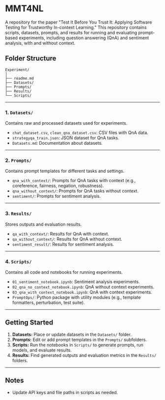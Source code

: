 # MMT4NL
A repository for the paper "Test It Before You Trust It: Applying Software Testing for Trustworthy In-context Learning."
This repository contains scripts, datasets, prompts, and results for running and evaluating prompt-based experiments, including question answering (QnA) and sentiment analysis, with and without context.

## Folder Structure

```
Experiment/
│
├── readme.md
├── Datasets/
├── Prompts/
├── Results/
└── Scripts/
```

---

### 1. `Datasets/`

Contains raw and processed datasets used for experiments.

- `chat_dataset.csv`, `clean_qna_dataset.csv`: CSV files with QnA data.
- `strategyqa_train.json`: JSON dataset for QnA tasks.
- `Datasets.md`: Documentation about datasets.

---

### 2. `Prompts/`

Contains prompt templates for different tasks and settings.

- `qna_with_context/`: Prompts for QnA tasks with context (e.g., coreference, fairness, negation, robustness).
- `qna_without_context/`: Prompts for QnA tasks without context.
- `sentiment/`: Prompts for sentiment analysis.

---

### 3. `Results/`

Stores outputs and evaluation results.

- `qa_with_context/`: Results for QnA with context.
- `qa_without_context/`: Results for QnA without context.
- `sentiment_result/`: Results for sentiment analysis.

---

### 4. `Scripts/`

Contains all code and notebooks for running experiments.

- `01_sentiment_notebook.ipynb`: Sentiment analysis experiments.
- `02_qna_no_context_notebook.ipynb`: QnA without context experiments.
- `03_qna_with_context_notebook.ipynb`: QnA with context experiments.
- `PromptOps/`: Python package with utility modules (e.g., template formatters, perturbation, test suite).

---

## Getting Started

1. **Datasets:** Place or update datasets in the `Datasets/` folder.
2. **Prompts:** Edit or add prompt templates in the `Prompts/` subfolders.
3. **Scripts:** Run the notebooks in `Scripts/` to generate prompts, run models, and evaluate results.
4. **Results:** Find generated outputs and evaluation metrics in the `Results/` folders.

---

## Notes

- Update API keys and file paths in scripts as needed.

